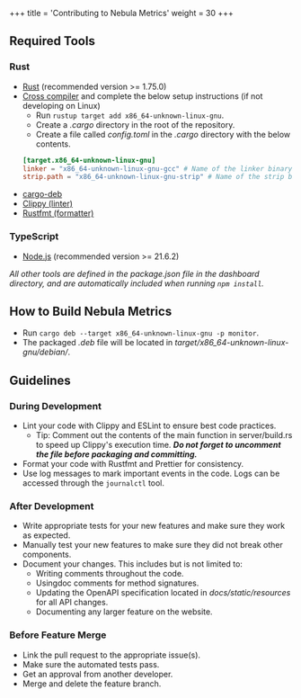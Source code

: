 +++
title = 'Contributing to Nebula Metrics'
weight = 30
+++

## Required Tools
### Rust
* [Rust](https://www.rust-lang.org) (recommended version >= 1.75.0)
* [Cross compiler](https://github.com/SergioBenitez/homebrew-osxct/tree/master)
  and complete the below setup instructions (if not developing on Linux)
    * Run `rustup target add x86_64-unknown-linux-gnu`.
    * Create a *.cargo* directory in the root of the repository.
    * Create a file called *config.toml* in the *.cargo* directory with the below contents.
    ```toml
    [target.x86_64-unknown-linux-gnu]
    linker = "x86_64-unknown-linux-gnu-gcc" # Name of the linker binary
    strip.path = "x86_64-unknown-linux-gnu-strip" # Name of the strip binary
    ```
* [cargo-deb](https://crates.io/crates/cargo-deb)
* [Clippy (linter)](https://github.com/rust-lang/rust-clippy)
* [Rustfmt (formatter)](https://github.com/rust-lang/rustfmt)


### TypeScript
* [Node.js](https://nodejs.org/en) (recommended version >= 21.6.2)

*All other tools are defined in the package.json file in the dashboard directory,
and are automatically included when running `npm install`.*

## How to Build Nebula Metrics
* Run `cargo deb --target x86_64-unknown-linux-gnu -p monitor`.
* The packaged *.deb* file will be located in *target/x86_64-unknown-linux-gnu/debian/*.

## Guidelines
### During Development
* Lint your code with Clippy and ESLint to ensure best code practices.
    * Tip: Comment out the contents of the main function in server/build.rs to
      speed up Clippy's execution time. ***Do not forget to uncomment the file
      before packaging and committing.***
* Format your code with Rustfmt and Prettier for consistency.
* Use log messages to mark important events in the code. Logs can be accessed
through the `journalctl` tool.

### After Development
* Write appropriate tests for your new features and make sure they work as expected.
* Manually test your new features to make sure they did not break other components.
* Document your changes. This includes but is not limited to:
    * Writing comments throughout the code.
    * Usingdoc comments for method signatures.
    * Updating the OpenAPI specification located in *docs/static/resources* for all API changes.
    * Documenting any larger feature on the website.

### Before Feature Merge
* Link the pull request to the appropriate issue(s).
* Make sure the automated tests pass.
* Get an approval from another developer.
* Merge and delete the feature branch.
